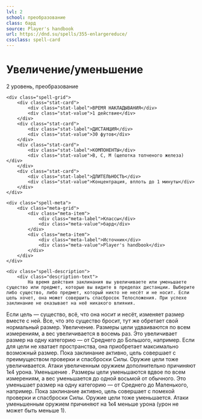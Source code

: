 ```yaml
---
lvl: 2
school: преобразование
class: бард
source: Player's handbook
url: https://dnd.su/spells/355-enlargereduce/
cssclass: spell-card
---
```


<div class="spell-container">
    <div class="spell-header">
        <h1 class="spell-name">Увеличение/уменьшение</h1>
        <div class="spell-level">2 уровень, преобразование</div>
    </div>
    
    <div class="spell-grid">
        <div class="stat-card">
            <div class="stat-label">ВРЕМЯ НАКЛАДЫВАНИЯ</div>
            <div class="stat-value">1 действие</div>
        </div>
        <div class="stat-card">
            <div class="stat-label">ДИСТАНЦИЯ</div>
            <div class="stat-value">30 футов</div>
        </div>
        <div class="stat-card">
            <div class="stat-label">КОМПОНЕНТЫ</div>
            <div class="stat-value">В, С, М (щепотка толченого железа)</div>
        </div>
        <div class="stat-card">
            <div class="stat-label">ДЛИТЕЛЬНОСТЬ</div>
            <div class="stat-value">Концентрация, вплоть до 1 минуты</div>
        </div>
    </div>
    
    <div class="spell-meta">
        <div class="meta-grid">
            <div class="meta-item">
                <div class="meta-label">Классы</div>
                <div class="meta-value">бард</div>
            </div>
            <div class="meta-item">
                <div class="meta-label">Источник</div>
                <div class="meta-value">Player's handbook</div>
            </div>
        </div>
    </div>
    
    <div class="spell-description">
        <div class="description-text">
            На время действия заклинания вы увеличиваете или уменьшаете существо или предмет, которые вы видите в пределах дистанции. Выберите либо существо, либо предмет, который никто не несёт и не носит. Если цель хочет, она может совершить спасбросок Телосложения. При успехе заклинание не оказывает на неё никакого влияния.
Если цель — существо, всё, что она носит и несёт, изменяет размер вместе с ней. Все, что это существо бросит, тут же обретает свой нормальный размер.
Увеличение. Размеры цели удваиваются по всем измерениям, а вес увеличивается в восемь раз. Это увеличивает размер на одну категорию — от Среднего до Большого, например. Если для цели не хватает пространства, она приобретает максимально возможный размер. Пока заклинание активно, цель совершает с преимуществом проверки и спасброски Силы. Оружие цели тоже увеличивается. Атаки увеличенным оружием дополнительно причиняют 1к4 урона.
Уменьшение . Размеры цели уменьшаются вдвое по всем измерениям, а вес уменьшается до одной восьмой от обычного. Это уменьшает размер на одну категорию — от Среднего до Маленького, например. Пока заклинание активно, цель совершает с помехой проверки и спасброски Силы. Оружие цели тоже уменьшается. Атаки уменьшенным оружием причиняют на 1к4 меньше урона (урон не может быть меньше 1).
        </div>
    </div>
</div>